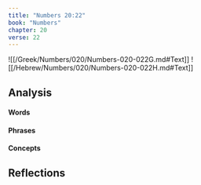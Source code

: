 ```yaml
---
title: "Numbers 20:22"
book: "Numbers"
chapter: 20
verse: 22
---
```

![[/Greek/Numbers/020/Numbers-020-022G.md#Text]]
![[/Hebrew/Numbers/020/Numbers-020-022H.md#Text]]

## Analysis

#### Words

#### Phrases

#### Concepts

## Reflections
